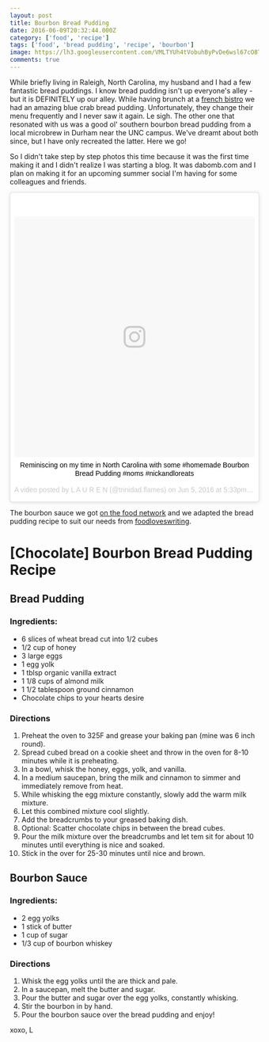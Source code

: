 ```yaml
---
layout: post
title: Bourbon Bread Pudding
date: 2016-06-09T20:32:44.000Z
category: ['food', 'recipe']
tags: ['food', 'bread pudding', 'recipe', 'bourbon']
image: https://lh3.googleusercontent.com/VMLTYUh4tVobuhByPvDe6wsl67cO8TZHjWc1pzCh4xNdwCv4EW3yEmHdwURfqNDzbTPYfp1tRPOqYok5ZxqN_nSCwP0ZkBAd3QzsvJy6o7zLCbIhMn6v6moOQgwkZCRBzjUUe2uLh4c=w2400
comments: true
---
```

While briefly living in Raleigh, North Carolina, my husband and I had a few fantastic bread puddings. I know bread pudding isn't up
everyone's alley - but it is DEFINITELY up our alley. While having brunch at a [french bistro](https://www.lafarmbakery.com/) we 
had an amazing blue crab bread pudding. Unfortunately, they change their menu frequently and I never saw it again. Le sigh. 
The other one that resonated with us was a good ol' southern bourbon bread pudding from a local microbrew in Durham near the UNC campus. 
We've dreamt about both since, but I have only recreated the latter. Here we go!
<!--more-->
So I didn't take step by step photos this time because it was the first time making it and I didn't realize I was starting a blog.
It was dabomb.com and I plan on making it for an upcoming summer social I'm having for some colleagues and friends.

<center>
<blockquote class="instagram-media" data-instgrm-captioned data-instgrm-version="7" style=" background:#FFF; border:0; border-radius:3px; box-shadow:0 0 1px 0 rgba(0,0,0,0.5),0 1px 10px 0 rgba(0,0,0,0.15); margin: 1px; max-width:658px; padding:0; width:99.375%; width:-webkit-calc(100% - 2px); width:calc(100% - 2px);"><div style="padding:8px;"> <div style=" background:#F8F8F8; line-height:0; margin-top:40px; padding:50.0% 0; text-align:center; width:100%;"> <div style=" background:url(data:image/png;base64,iVBORw0KGgoAAAANSUhEUgAAACwAAAAsCAMAAAApWqozAAAABGdBTUEAALGPC/xhBQAAAAFzUkdCAK7OHOkAAAAMUExURczMzPf399fX1+bm5mzY9AMAAADiSURBVDjLvZXbEsMgCES5/P8/t9FuRVCRmU73JWlzosgSIIZURCjo/ad+EQJJB4Hv8BFt+IDpQoCx1wjOSBFhh2XssxEIYn3ulI/6MNReE07UIWJEv8UEOWDS88LY97kqyTliJKKtuYBbruAyVh5wOHiXmpi5we58Ek028czwyuQdLKPG1Bkb4NnM+VeAnfHqn1k4+GPT6uGQcvu2h2OVuIf/gWUFyy8OWEpdyZSa3aVCqpVoVvzZZ2VTnn2wU8qzVjDDetO90GSy9mVLqtgYSy231MxrY6I2gGqjrTY0L8fxCxfCBbhWrsYYAAAAAElFTkSuQmCC); display:block; height:44px; margin:0 auto -44px; position:relative; top:-22px; width:44px;"></div></div> <p style=" margin:8px 0 0 0; padding:0 4px;"> <a href="https://www.instagram.com/p/BGSwZIHumqB/" style=" color:#000; font-family:Arial,sans-serif; font-size:14px; font-style:normal; font-weight:normal; line-height:17px; text-decoration:none; word-wrap:break-word;" target="_blank">Reminiscing on my time in North Carolina with some #homemade Bourbon Bread Pudding #noms #nickandloreats</a></p> <p style=" color:#c9c8cd; font-family:Arial,sans-serif; font-size:14px; line-height:17px; margin-bottom:0; margin-top:8px; overflow:hidden; padding:8px 0 7px; text-align:center; text-overflow:ellipsis; white-space:nowrap;">A video posted by L A U R E N (@trinidad.flames) on <time style=" font-family:Arial,sans-serif; font-size:14px; line-height:17px;" datetime="2016-06-06T00:33:48+00:00">Jun 5, 2016 at 5:33pm PDT</time></p></div></blockquote>
<script async defer src="//platform.instagram.com/en_US/embeds.js"></script>
</center>

The bourbon sauce we got <a href="http://www.foodnetwork.com/recipes/bread-pudding-with-southern-bourbon-sauce-recipe.html">on the food network</a> 
and we adapted the bread pudding recipe to suit our needs from <a href="http://foodloveswriting.com/2010/01/08/here-is-what-you-do/">foodloveswriting</a>.

# [Chocolate] Bourbon Bread Pudding Recipe

## Bread Pudding

### Ingredients:

* 6 slices of wheat bread cut into 1/2 cubes
* 1/2 cup of honey
* 3 large eggs
* 1 egg yolk
* 1 tblsp organic vanilla extract
* 1 1/8 cups of almond milk
* 1 1/2 tablespoon ground cinnamon
* Chocolate chips to your hearts desire

### Directions
1. Preheat the oven to 325F and grease your baking pan (mine was 6 inch round).
2. Spread cubed bread on a cookie sheet and throw in the oven for 8-10 minutes while it is preheating.
3. In a bowl, whisk the honey, eggs, yolk, and vanilla.
4. In a medium saucepan, bring the milk and cinnamon to simmer and immediately remove from heat.
5. While whisking the egg mixture constantly, slowly add the warm milk mixture.
6. Let this combined mixture cool slightly.
7. Add the breadcrumbs to your greased baking dish.
8. Optional: Scatter chocolate chips in between the bread cubes.
9. Pour the milk mixture over the breadcrumbs and let tem sit for about 10 minutes until everything is nice and soaked.
10. Stick in the over for 25-30 minutes until nice and brown.

## Bourbon Sauce

### Ingredients:

* 2 egg yolks
* 1 stick of butter
* 1 cup of sugar
* 1/3 cup of bourbon whiskey


### Directions
1. Whisk the egg yolks until the are thick and pale.
2. In a saucepan, melt the butter and sugar.
3. Pour the butter and sugar over the egg  yolks, constantly whisking.
4. Stir the bourbon in by hand. 
5. Pour the bourbon sauce over the bread pudding and enjoy!

xoxo,
L
